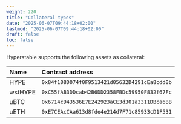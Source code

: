 ```yaml
---
weight: 220
title: "Collateral types"
date: "2025-06-07T09:44:18+02:00"
lastmod: "2025-06-07T09:44:18+02:00"
draft: false
toc: false
---
```


Hyperstable supports the following assets as collateral:

| Name | Contract address |
|:-----|:-----------------|
| HYPE | `0x84f108D074f0F9513421d05632D4291cEa8cdd0b` |
| wstHYPE | `0xC55fAB3DDcab42B6DD2358FBDc59950F832f67Fc` |
| uBTC | `0x6714cD43536E7E242923aCE3d301a3311DBca6BB` |
| uETH | `0xE7CEAcCAa613d8fde4e214d7F71c85933cD1F531` |
